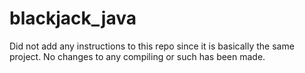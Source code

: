 # blackjack_java

Did not add any instructions to this repo since it is basically the same project.
No changes to any compiling or such has been made.

